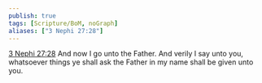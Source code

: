```yaml
---
publish: true
tags: [Scripture/BoM, noGraph]
aliases: ["3 Nephi 27:28"]
---
```

[3 Nephi 27:28](https://churchofjesuschrist.org/study/scriptures/bofm/3-ne/27?lang=eng&id=p28#p28) And now I go unto the Father. And verily I say unto you, whatsoever things ye shall ask the Father in my name shall be given unto you.
